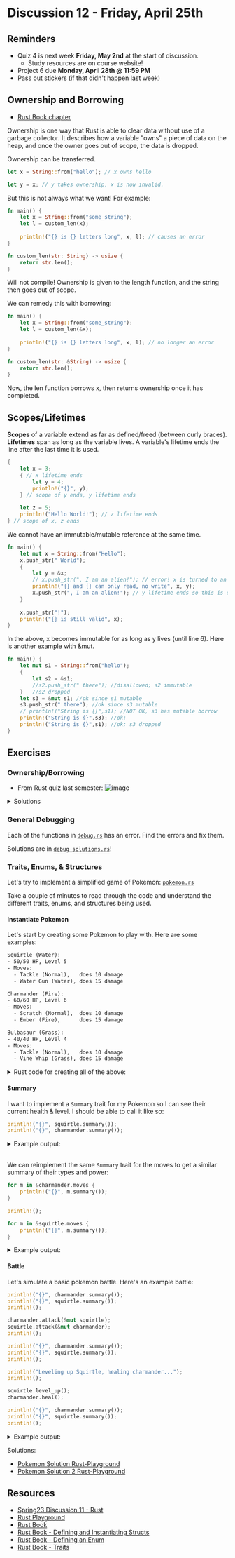 # Discussion 12 - Friday, April 25th

## Reminders

- Quiz 4 is next week **Friday, May 2nd** at the start of discussion.
    - Study resources are on course website!
- Project 6 due **Monday, April 28th @ 11:59 PM**
- Pass out stickers (if that didn't happen last week)

## Ownership and Borrowing
- [Rust Book chapter](https://doc.rust-lang.org/book/ch04-00-understanding-ownership.html)

Ownership is one way that Rust is able to clear data without use of a garbage collector. It describes how a variable "owns" a piece of data on the heap, and once the owner goes out of scope, the data is dropped. 

Ownership can be transferred.

```rust
let x = String::from("hello"); // x owns hello

let y = x; // y takes ownership, x is now invalid.
```

But this is not always what we want! For example: 

```rust
fn main() {
    let x = String::from("some_string");
    let l = custom_len(x);
    
    println!("{} is {} letters long", x, l); // causes an error   
}

fn custom_len(str: String) -> usize {
    return str.len();
}
```

Will not compile! Ownership is given to the length function, and the string then goes out of scope. 

We can remedy this with borrowing:

```rust
fn main() {
    let x = String::from("some_string");
    let l = custom_len(&x);
    
    println!("{} is {} letters long", x, l); // no longer an error  
}

fn custom_len(str: &String) -> usize {
    return str.len();
}
```

Now, the len function borrows x, then returns ownership once it has completed. 

## Scopes/Lifetimes

**Scopes** of a variable extend as far as defined/freed (between curly braces). **Lifetimes** span as long as the variable lives. A variable's lifetime ends the line after the last time it is used.

```rust
{
    let x = 3; 
    { // x lifetime ends
        let y = 4;
        println!("{}", y);
    } // scope of y ends, y lifetime ends
    
    let z = 5;
    println!("Hello World!"); // z lifetime ends
} // scope of x, z ends
```

We cannot have an immutable/mutable reference at the same time. 
```rust
fn main() {
    let mut x = String::from("Hello");
    x.push_str(" World");
    {
        let y = &x;
        // x.push_str(", I am an alien!"); // error! x is turned to an immutable reference
        println!("{} and {} can only read, no write", x, y);
        x.push_str(", I am an alien!"); // y lifetime ends so this is ok
    }
    
    x.push_str("!");
    println!("{} is still valid", x);
}
```

In the above, x becomes immutable for as long as y lives (until line 6). Here is another example with &mut.

```rust
fn main() {
    let mut s1 = String::from("hello");
    { 
        let s2 = &s1;
        //s2.push_str(" there"); //disallowed; s2 immutable
    }   //s2 dropped
    let s3 = &mut s1; //ok since s1 mutable
    s3.push_str(" there"); //ok since s3 mutable
    // println!("String is {}",s1); //NOT OK, s3 has mutable borrow
    println!("String is {}",s3); //ok; 
    println!("String is {}",s1); //ok; s3 dropped
}
```

## Exercises

### Ownership/Borrowing
- From Rust quiz last semester:
![image](https://hackmd.io/_uploads/BkDyw7NGkx.png)

<details>
<summary>Solutions</summary>
    
    - b 
    - b
    - None
    - s
</details>

### General Debugging

Each of the functions in [`debug.rs`](https://play.rust-lang.org/?version=stable&mode=debug&edition=2021&gist=4e4c4ae42395098a2aefabbcae925c08) has an error. Find the errors and fix them.

Solutions are in [`debug_solutions.rs`](https://play.rust-lang.org/?version=stable&mode=debug&edition=2021&gist=f1712758d23e982589c3c13cc4f06535)!

### Traits, Enums, & Structures

Let's try to implement a simplified game of Pokemon: [`pokemon.rs`](https://play.rust-lang.org/?version=stable&mode=debug&edition=2021&gist=e9ca91e067b217a0179225b7cdb2670a)

Take a couple of minutes to read through the code and understand the different traits, enums, and structures being used.

#### Instantiate Pokemon

Let's start by creating some Pokemon to play with. Here are some examples:

```txt
Squirtle (Water):
- 50/50 HP, Level 5
- Moves:
  - Tackle (Normal),   does 10 damage
  - Water Gun (Water), does 15 damage

Charmander (Fire):
- 60/60 HP, Level 6
- Moves:
  - Scratch (Normal),  does 10 damage
  - Ember (Fire),      does 15 damage

Bulbasaur (Grass):
- 40/40 HP, Level 4
- Moves:
  - Tackle (Normal),   does 10 damage
  - Vine Whip (Grass), does 15 damage
```


<details>
  <summary>Rust code for creating all of the above:</summary>

  ```rust
  let mut charmander = PokemonCharacter {
      name: String::from("Charmander"),
      level: 6,
      hp: 60,
      max_hp: 60,
      pokemon_type: PokemonType::Fire,
      moves: vec![
          PokemonMove {
              name: String::from("Scratch"),
              move_type: PokemonType::Normal,
              damage: 10,
          },
          PokemonMove {
              name: String::from("Ember"),
              move_type: PokemonType::Fire,
              damage: 15,
          },
      ],
  };

  let mut squirtle = PokemonCharacter {
      name: String::from("Squirtle"),
      level: 5,
      hp: 50,
      max_hp: 50,
      pokemon_type: PokemonType::Water,
      moves: vec![
          PokemonMove {
              name: String::from("Tackle"),
              move_type: PokemonType::Normal,
              damage: 10,
          },
          PokemonMove {
              name: String::from("Water Gun"),
              move_type: PokemonType::Water,
              damage: 15,
          },
      ],
  };

  let mut bulbasaur = PokemonCharacter {
      name: String::from("Bulbasaur"),
      level: 4,
      hp: 40,
      max_hp: 40,
      pokemon_type: PokemonType::Grass,
      moves: vec![
          PokemonMove {
              name: String::from("Tackle"),
              move_type: PokemonType::Normal,
              damage: 10,
          },
          PokemonMove {
              name: String::from("Vine Whip"),
              move_type: PokemonType::Grass,
              damage: 15,
          },
      ],
  };
  ```
</details>

#### Summary

I want to implement a `Summary` trait for my Pokemon so I can see their current health & level. I should be able to call it like so:

```rust
println!("{}", squirtle.summary());
println!("{}", charmander.summary());
```

<details>
  <summary>Example output:</summary>

  ```bash
  [Squirtle]: 93/100 HP, Level 10
  [Charmander]: 50/50 HP, Level 5
  ```
</details>

<br>

We can reimplement the same `Summary` trait for the moves to get a similar summary of their types and power:

```rust
for m in &charmander.moves {
    println!("{}", m.summary());
}

println!();

for m in &squirtle.moves {
    println!("{}", m.summary());
}
```

<details>
  <summary>Example output:</summary>

  ```bash
  [Scratch]: Type Normal, Power 10
  [Ember]: Type Fire, Power 15

  [Tackle]: Type Normal, Power 10
  [Water Gun]: Type Water, Power 15
  ```
</details>


#### Battle

Let's simulate a basic pokemon battle. Here's an example battle:

```rust
println!("{}", charmander.summary());
println!("{}", squirtle.summary());
println!();

charmander.attack(&mut squirtle);
squirtle.attack(&mut charmander);
println!();

println!("{}", charmander.summary());
println!("{}", squirtle.summary());
println!();

println!("Leveling up Squirtle, healing charmander...");
println!();

squirtle.level_up();
charmander.heal();

println!("{}", charmander.summary());
println!("{}", squirtle.summary());
println!();
```

<details>
  <summary>Example output:</summary>

  ```txt
  [Charmander]: 60/60 HP, Level 6
  [Squirtle]: 50/50 HP, Level 5

  Charmander used Scratch!
  Squirtle took 10 damage!
  Squirtle used Water Gun!
  It's super effective!
  Charmander took 30 damage!

  [Charmander]: 30/60 HP, Level 6
  [Squirtle]: 40/50 HP, Level 5

  Leveling up Squirtle, healing charmander...

  [Charmander]: 60/60 HP, Level 6
  [Squirtle]: 60/60 HP, Level 6
  ```

</details>

Solutions:
- [Pokemon Solution Rust-Playground](https://play.rust-lang.org/?version=stable&mode=debug&edition=2021&gist=ffb39143782a0adeba2e8fc660f090af)
- [Pokemon Solution 2 Rust-Playground](https://play.rust-lang.org/?version=stable&mode=debug&edition=2021&gist=8e760a0811f8a42b9d6b18e738d41e5c)

## Resources

- [Spring23 Discussion 11 - Rust](https://github.com/cmsc330-umd/spring23/tree/main/discussions/d11_rust)
- [Rust Playground](https://play.rust-lang.org/)
- [Rust Book](https://doc.rust-lang.org/book/)
- [Rust Book - Defining and Instantiating Structs](https://doc.rust-lang.org/book/ch05-01-defining-structs.html)
- [Rust Book - Defining an Enum](https://doc.rust-lang.org/book/ch06-01-defining-an-enum.html)
- [Rust Book - Traits](https://doc.rust-lang.org/book/ch10-02-traits.html)

